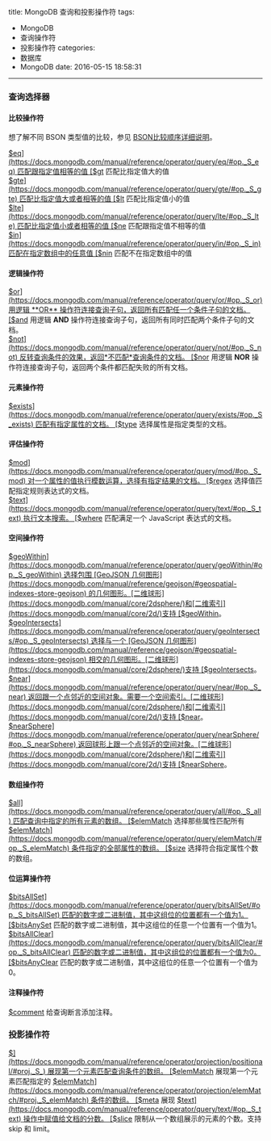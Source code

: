 title: MongoDB 查询和投影操作符
tags:
  - MongoDB
  - 查询操作符
  - 投影操作符
categories:
  - 数据库
  - MongoDB
date: 2016-05-15 18:58:31
---

### 查询选择器
#### 比较操作符

想了解不同 BSON 类型值的比较，参见 [BSON比较顺序详细说明](https://docs.mongodb.org/manual/reference/bson-types/#bson-types-comparison-order)。

[$eq](https://docs.mongodb.com/manual/reference/operator/query/eq/#op._S_eq) 匹配跟指定值相等的值  
[$gt](https://docs.mongodb.com/manual/reference/operator/query/gt/#op._S_gt) 匹配比指定值大的值  
[$gte](https://docs.mongodb.com/manual/reference/operator/query/gte/#op._S_gte) 匹配比指定值大或者相等的值  
[$lt](https://docs.mongodb.com/manual/reference/operator/query/lt/#op._S_lt) 匹配比指定值小的值  
[$lte](https://docs.mongodb.com/manual/reference/operator/query/lte/#op._S_lte) 匹配比指定值小或者相等的值  
[$ne](https://docs.mongodb.com/manual/reference/operator/query/ne/#op._S_ne) 匹配跟指定值不相等的值  
[$in](https://docs.mongodb.com/manual/reference/operator/query/in/#op._S_in) 匹配在指定数组中的任意值  
[$nin](https://docs.mongodb.com/manual/reference/operator/query/nin/#op._S_nin) 匹配不在指定数组中的值

#### 逻辑操作符

[$or](https://docs.mongodb.com/manual/reference/operator/query/or/#op._S_or) 用逻辑 **OR** 操作符连接查询子句，返回所有匹配任一个条件子句的文档。  
[$and](https://docs.mongodb.com/manual/reference/operator/query/and/#op._S_and) 用逻辑 **AND** 操作符连接查询子句，返回所有同时匹配两个条件子句的文档。  
[$not](https://docs.mongodb.com/manual/reference/operator/query/not/#op._S_not) 反转查询条件的效果，返回*不匹配*查询条件的文档。  
[$nor](https://docs.mongodb.com/manual/reference/operator/query/nor/#op._S_nor) 用逻辑 **NOR** 操作符连接查询子句，返回两个条件都匹配失败的所有文档。

#### 元素操作符

[$exists](https://docs.mongodb.com/manual/reference/operator/query/exists/#op._S_exists) 匹配有指定属性的文档。  
[$type](https://docs.mongodb.com/manual/reference/operator/query/type/#op._S_type) 选择属性是指定类型的文档。

#### 评估操作符

[$mod](https://docs.mongodb.com/manual/reference/operator/query/mod/#op._S_mod) 对一个属性的值执行模数运算，选择有指定结果的文档。  
[$regex](https://docs.mongodb.com/manual/reference/operator/query/regex/#op._S_regex) 选择值匹配指定规则表达式的文档。  
[$text](https://docs.mongodb.com/manual/reference/operator/query/text/#op._S_text) 执行文本搜索。  
[$where](https://docs.mongodb.com/manual/reference/operator/query/where/#op._S_where) 匹配满足一个 JavaScript 表达式的文档。

#### 空间操作符

[$geoWithin](https://docs.mongodb.com/manual/reference/operator/query/geoWithin/#op._S_geoWithin) 选择包围 [GeoJSON  几何图形](https://docs.mongodb.com/manual/reference/geojson/#geospatial-indexes-store-geojson) 的几何图形。[二维球形](https://docs.mongodb.com/manual/core/2dsphere/)和[二维索引](https://docs.mongodb.com/manual/core/2d/)支持 [$geoWithin](https://docs.mongodb.com/manual/reference/operator/query/geoWithin/#op._S_geoWithin)。  
[$geoIntersects](https://docs.mongodb.com/manual/reference/operator/query/geoIntersects/#op._S_geoIntersects) 选择与一个 [GeoJSON 几何图形](https://docs.mongodb.com/manual/reference/geojson/#geospatial-indexes-store-geojson) 相交的几何图形。[二维球形](https://docs.mongodb.com/manual/core/2dsphere/)支持 [$geoIntersects](https://docs.mongodb.com/manual/reference/operator/query/geoIntersects/#op._S_geoIntersects)。  
[$near](https://docs.mongodb.com/manual/reference/operator/query/near/#op._S_near) 返回跟一个点邻近的空间对象。需要一个空间索引。[二维球形](https://docs.mongodb.com/manual/core/2dsphere/)和[二维索引](https://docs.mongodb.com/manual/core/2d/)支持 [$near](https://docs.mongodb.com/manual/reference/operator/query/near/#op._S_near)。  
[$nearSphere](https://docs.mongodb.com/manual/reference/operator/query/nearSphere/#op._S_nearSphere) 返回球形上跟一个点邻近的空间对象。[二维球形](https://docs.mongodb.com/manual/core/2dsphere/)和[二维索引](https://docs.mongodb.com/manual/core/2d/)支持 [$nearSphere](https://docs.mongodb.com/manual/reference/operator/query/nearSphere/#op._S_nearSphere)。

#### 数组操作符

[$all](https://docs.mongodb.com/manual/reference/operator/query/all/#op._S_all) 匹配查询中指定的所有元素的数组。  
[$elemMatch](https://docs.mongodb.com/manual/reference/operator/query/elemMatch/#op._S_elemMatch) 选择那些属性匹配所有 [$elemMatch](https://docs.mongodb.com/manual/reference/operator/query/elemMatch/#op._S_elemMatch) 条件指定的全部属性的数组。  
[$size](https://docs.mongodb.com/manual/reference/operator/query/size/#op._S_size) 选择符合指定属性个数的数组。

#### 位运算操作符

[$bitsAllSet](https://docs.mongodb.com/manual/reference/operator/query/bitsAllSet/#op._S_bitsAllSet) 匹配的数字或二进制值，其中这组位的位置都有一个值为1。  
[$bitsAnySet](https://docs.mongodb.com/manual/reference/operator/query/bitsAnySet/#op._S_bitsAnySet) 匹配的数字或二进制值，其中这组位的任意一个位置有一个值为1。  
[$bitsAllClear](https://docs.mongodb.com/manual/reference/operator/query/bitsAllClear/#op._S_bitsAllClear) 匹配的数字或二进制值，其中这组位的位置都有一个值为0。  
[$bitsAnyClear](https://docs.mongodb.com/manual/reference/operator/query/bitsAnyClear/#op._S_bitsAnyClear) 匹配的数字或二进制值，其中这组位的任意一个位置有一个值为0。

#### 注释操作符

[$comment](https://docs.mongodb.com/manual/reference/operator/query/comment/#op._S_comment) 给查询断言添加注释。

### 投影操作符

[$](https://docs.mongodb.com/manual/reference/operator/projection/positional/#proj._S_) 展现第一个元素匹配查询条件的数组。  
[$elemMatch](https://docs.mongodb.com/manual/reference/operator/projection/elemMatch/#proj._S_elemMatch) 展现第一个元素匹配指定的 [$elemMatch](https://docs.mongodb.com/manual/reference/operator/projection/elemMatch/#proj._S_elemMatch) 条件的数组。  
[$meta](https://docs.mongodb.com/manual/reference/operator/projection/meta/#proj._S_meta) 展现 [$text](https://docs.mongodb.com/manual/reference/operator/query/text/#op._S_text) 操作中赋值给文档的分数。  
[$slice](https://docs.mongodb.com/manual/reference/operator/projection/slice/#proj._S_slice) 限制从一个数组展示的元素的个数。支持 skip 和 limit。
